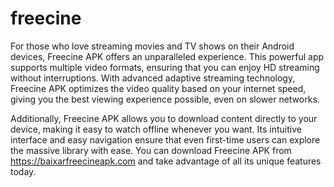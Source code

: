 # freecine
For those who love streaming movies and TV shows on their Android devices, Freecine APK offers an unparalleled experience. This powerful app supports multiple video formats, ensuring that you can enjoy HD streaming without interruptions. With advanced adaptive streaming technology, Freecine APK optimizes the video quality based on your internet speed, giving you the best viewing experience possible, even on slower networks.

Additionally, Freecine APK allows you to download content directly to your device, making it easy to watch offline whenever you want. Its intuitive interface and easy navigation ensure that even first-time users can explore the massive library with ease. You can download Freecine APK from https://baixarfreecineapk.com and take advantage of all its unique features today.
